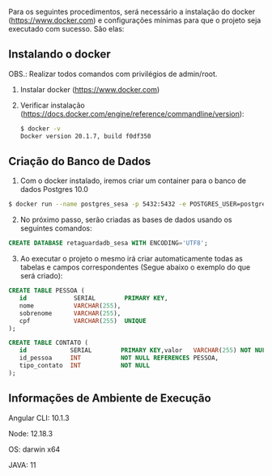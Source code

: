 
Para os seguintes procedimentos, será necessário a instalação do docker (https://www.docker.com) e configurações mínimas para que o projeto seja executado com sucesso. São elas:

## Instalando o docker ##

OBS.: Realizar todos comandos com privilégios de admin/root.

1. Instalar docker (https://www.docker.com)

2. Verificar instalação (https://docs.docker.com/engine/reference/commandline/version): 

    ```bash
    $ docker -v
    Docker version 20.1.7, build f0df350
    ```

## Criação do Banco de Dados ##

1. Com o docker instalado, iremos criar um container para o banco de dados Postgres 10.0

```bash
$ docker run --name postgres_sesa -p 5432:5432 -e POSTGRES_USER=postgres -e POSTGRES_PASSWORD=postgres -e POSTGRES_ROOT_PASSWORD=postgres -e TZ=America/Fortaleza -d postgres:10.0
```

2. No próximo passo, serão criadas as bases de dados usando os seguintes comandos:

```sql
CREATE DATABASE retaguardadb_sesa WITH ENCODING='UTF8';
```

3. Ao executar o projeto o mesmo irá criar automaticamente todas as tabelas e campos correspondentes (Segue abaixo o exemplo do que será criado):

```sql
CREATE TABLE PESSOA (
   id             SERIAL        PRIMARY KEY,
   nome           VARCHAR(255),
   sobrenome      VARCHAR(255),
   cpf            VARCHAR(255)  UNIQUE
);

CREATE TABLE CONTATO (
   id            SERIAL        PRIMARY KEY,valor   VARCHAR(255) NOT NULL,
   id_pessoa     INT           NOT NULL REFERENCES PESSOA,
   tipo_contato  INT           NOT NULL
);
```
## Informações de Ambiente de Execução ##

Angular CLI: 10.1.3

Node: 12.18.3

OS: darwin x64

JAVA: 11
